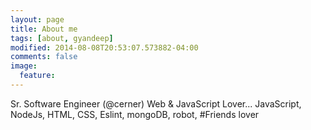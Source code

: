 ```yaml
---
layout: page
title: About me
tags: [about, gyandeep]
modified: 2014-08-08T20:53:07.573882-04:00
comments: false
image:
  feature:
---
```


Sr. Software Engineer (@cerner) Web & JavaScript Lover... JavaScript, NodeJs, HTML, CSS, Eslint, mongoDB, robot, #Friends lover